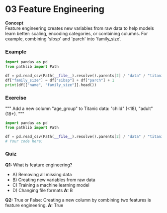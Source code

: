 # 03 Feature Engineering

**Concept**  
Feature engineering creates new variables from raw data to help models learn better: scaling, encoding categories, or combining columns. For example, combining 'sibsp' and 'parch' into 'family_size'.

### Example
```python
import pandas as pd
from pathlib import Path

df = pd.read_csv(Path(__file__).resolve().parents[2] / "data" / "titanic.csv")
df["family_size"] = df["sibsp"] + df["parch"] + 1
print(df[["name", "family_size"]].head())
```

### Exercise
"""
Add a new column "age_group" to Titanic data: "child" (&lt;18), "adult" (18+).
"""
```python
import pandas as pd
from pathlib import Path

df = pd.read_csv(Path(__file__).resolve().parents[2] / "data" / "titanic.csv")
# Your code here:
```

### Quiz
**Q1:** What is feature engineering?
- A) Removing all missing data
- B) Creating new variables from raw data
- C) Training a machine learning model
- D) Changing file formats
**A:** B

**Q2:** True or False: Creating a new column by combining two features is feature engineering.
**A:** True